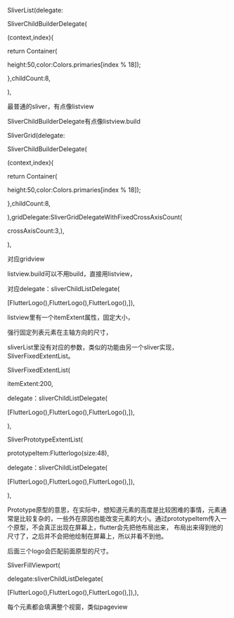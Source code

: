 SliverList(delegate:

SliverChildBuilderDelegate(

(context,index){

return Container(

height:50,color:Colors.primaries[index % 18]);

},childCount:8,

),

最普通的sliver，有点像listview

SliverChildBuilderDelegate有点像listview.build

SliverGrid(delegate:

SliverChildBuilderDelegate(

(context,index){

return Container(

height:50,color:Colors.primaries[index % 18]);

},childCount:8,

),gridDelegate:SliverGridDelegateWithFixedCrossAxisCount(

crossAxisCount:3,),

),

对应gridview

listview.build可以不用build，直接用listview，

对应delegate：sliverChildListDelegate(

[FlutterLogo(),FlutterLogo(),FlutterLogo(),]),

listview里有一个itemExtent属性，固定大小，

强行固定列表元素在主轴方向的尺寸，

sliverList里没有对应的参数，类似的功能由另一个sliver实现，SliverFixedExtentList。

SliverFixedExtentList(

itemExtent:200,

delegate：sliverChildListDelegate(

[FlutterLogo(),FlutterLogo(),FlutterLogo(),]),

),

SliverPrototypeExtentList(

prototypeItem:Flutterlogo(size:48),

delegate：sliverChildListDelegate(

[FlutterLogo(),FlutterLogo(),FlutterLogo(),]),

),

Prototype原型的意思，在实际中，想知道元素的高度是比较困难的事情，元素通常是比较复杂的，一些外在原因也能改变元素的大小。通过prototypeItem传入一个原型，不会真正出现在屏幕上，flutter会先把他布局出来， 布局出来得到他的尺寸了，之后并不会把他绘制在屏幕上，所以并看不到他。

后面三个logo会匹配前面原型的尺寸。



SliverFillViewport(

delegate:sliverChildListDelegate(

[FlutterLogo(),FlutterLogo(),FlutterLogo(),]),),

每个元素都会填满整个视窗，类似pageview
